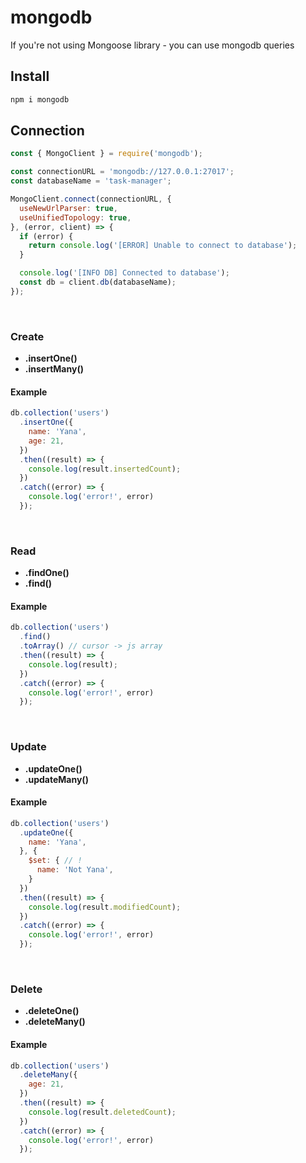 # mongodb

If you're not using Mongoose library - you can use mongodb queries

## Install

```bash
npm i mongodb
```

## Connection

```javascript
const { MongoClient } = require('mongodb');

const connectionURL = 'mongodb://127.0.0.1:27017';
const databaseName = 'task-manager';

MongoClient.connect(connectionURL, {
  useNewUrlParser: true,
  useUnifiedTopology: true,
}, (error, client) => {
  if (error) {
    return console.log('[ERROR] Unable to connect to database');
  }

  console.log('[INFO DB] Connected to database');
  const db = client.db(databaseName);
});
```

&nbsp;

### Create

- **.insertOne()**
- **.insertMany()**

#### Example

```javascript
db.collection('users')
  .insertOne({
    name: 'Yana',
    age: 21,
  })
  .then((result) => {
    console.log(result.insertedCount);
  })
  .catch((error) => {
    console.log('error!', error)
  });
```

&nbsp;

### Read

- **.findOne()**
- **.find()**

#### Example

```javascript
db.collection('users')
  .find()
  .toArray() // cursor -> js array
  .then((result) => {
    console.log(result);
  })
  .catch((error) => {
    console.log('error!', error)
  });
```

&nbsp;

### Update

- **.updateOne()**
- **.updateMany()**

#### Example

```javascript
db.collection('users')
  .updateOne({
    name: 'Yana',
  }, {
    $set: { // !
      name: 'Not Yana',
    }
  })
  .then((result) => {
    console.log(result.modifiedCount);
  })
  .catch((error) => {
    console.log('error!', error)
  });
```

&nbsp;

### Delete

- **.deleteOne()**
- **.deleteMany()**

#### Example

```javascript
db.collection('users')
  .deleteMany({
    age: 21,
  })
  .then((result) => {
    console.log(result.deletedCount);
  })
  .catch((error) => {
    console.log('error!', error)
  });
```
